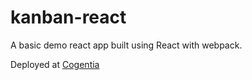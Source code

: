 # kanban-react

A basic demo react app built using React with webpack.

Deployed at [Cogentia](http://cogentia.io/kanban-react)
